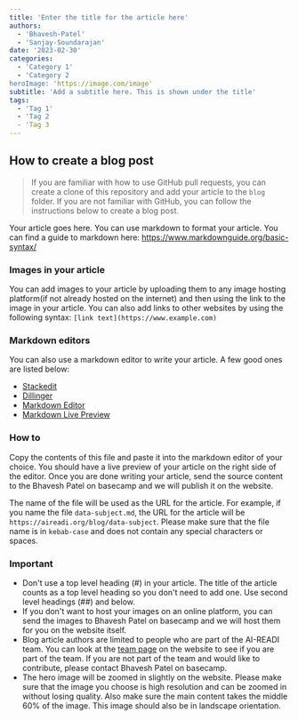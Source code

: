 ```yaml
---
title: 'Enter the title for the article here'
authors:
  - 'Bhavesh-Patel'
  - 'Sanjay-Soundarajan'
date: '2023-02-30'
categories:
  - 'Category 1'
  - 'Category 2
heroImage: 'https://image.com/image'
subtitle: 'Add a subtitle here. This is shown under the title'
tags:
  - 'Tag 1'
  - 'Tag 2
  - 'Tag 3
---
```


## How to create a blog post

> If you are familiar with how to use GitHub pull requests, you can create a clone of this repository and add your article to the `blog` folder. If you are not familiar with GitHub, you can follow the instructions below to create a blog post.

Your article goes here. You can use markdown to format your article. You can find a guide to markdown here: <https://www.markdownguide.org/basic-syntax/>

### Images in your article

You can add images to your article by uploading them to any image hosting platform(if not already hosted on the internet) and then using the link to the image in your article. You can also add links to other websites by using the following syntax: `[link text](https://www.example.com)`

### Markdown editors

You can also use a markdown editor to write your article. A few good ones are listed below:

- [Stackedit](https://stackedit.io/app#)
- [Dillinger](https://dillinger.io/)
- [Markdown Editor](https://jbt.github.io/markdown-editor/)
- [Markdown Live Preview](https://markdownlivepreview.com/)

### How to

Copy the contents of this file and paste it into the markdown editor of your choice. You should have a live preview of your article on the right side of the editor. Once you are done writing your article, send the source content to the Bhavesh Patel on basecamp and we will publish it on the website.

The name of the file will be used as the URL for the article. For example, if you name the file `data-subject.md`, the URL for the article will be `https://aireadi.org/blog/data-subject`. Please make sure that the file name is in `kebab-case` and does not contain any special characters or spaces.

### Important

- Don't use a top level heading (#) in your article. The title of the article counts as a top level heading so you don't need to add one. Use second level headings (##) and below.
- If you don't want to host your images on an online platform, you can send the images to Bhavesh Patel on basecamp and we will host them for you on the website itself.
- Blog article authors are limited to people who are part of the AI-READI team. You can look at the [team page](https://aireadi.org/team) on the website to see if you are part of the team. If you are not part of the team and would like to contribute, please contact Bhavesh Patel on basecamp.
- The hero image will be zoomed in slightly on the website. Please make sure that the image you choose is high resolution and can be zoomed in without losing quality. Also make sure the main content takes the middle 60% of the image. This image should also be in landscape orientation.
